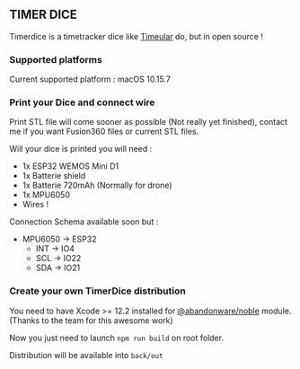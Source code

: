 ## TIMER DICE

Timerdice is a timetracker dice like [Timeular](https://timeular.com/) do, but in open source !


### Supported platforms

Current supported platform : macOS 10.15.7

### Print your Dice and connect wire

Print STL file will come sooner as possible (Not really yet finished), contact me if you want Fusion360 files or current STL files.

Will your dice is printed you will need :

- 1x ESP32 WEMOS Mini D1
- 1x Batterie shield
- 1x Batterie 720mAh (Normally for drone)
- 1x MPU6050
- Wires !

Connection Schema available soon but :

- MPU6050 -> ESP32
  - INT -> IO4
  - SCL -> IO22
  - SDA -> IO21


### Create your own TimerDice distribution

You need to have Xcode >= 12.2 installed for [@abandonware/noble](https://www.npmjs.com/package/@abandonware/noble) module. (Thanks to the team for this awesome work)

Now you just need to launch `npm run build` on root folder.

Distribution will be available into `back/out`






